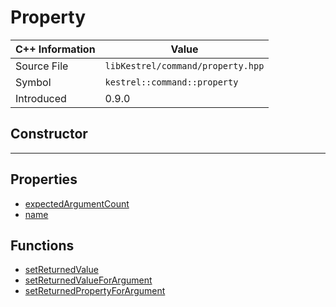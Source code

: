 
# Property

| C++ Information | Value |
| --- | --- |
| Source File | `libKestrel/command/property.hpp` |
| Symbol | `kestrel::command::property` |
| Introduced | 0.9.0 |

## Constructor

---

## Properties

 - [expectedArgumentCount](expectedArgumentCount.md)
 - [name](name.md)

## Functions

 - [setReturnedValue](setReturnedValue.md)
 - [setReturnedValueForArgument](setReturnedValueForArgument.md)
 - [setReturnedPropertyForArgument](setReturnedPropertyForArgument.md)

